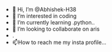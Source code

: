 - 👋 Hi, I’m @Abhishek-H38
- 👀 I’m interested in coding
- 🌱 I’m currently learning .python..
- 💞️ I’m looking to collaborate on aris
- .
- 📫How to reach me my insta profile...

<!---
Abhishek-H38/Abhishek-H38 is a ✨ special ✨ repository because its `README.md` (this file) appears on your GitHub profile.
You can click the Preview link to take a look at your changes.
--->
